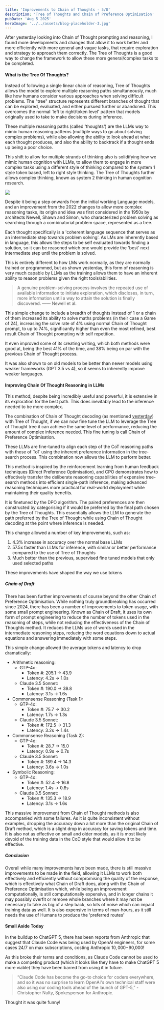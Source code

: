 ```yaml
---
title: 'Improvements to Chain of Thoughts - 5/8'
description: 'Tree of Thoughts and Chain of Preference Optimisation'
pubDate: 'Aug 5 2025'
heroImage: '../../assets/blog-placeholder-3.jpg'
---
```


After yesterday looking into Chain of Thought prompting and reasoning, I found more developments and changes that allow it to work better and more efficiently with more general and vague tasks, that require exploration and strategy to approach them correctly. The Tree of Thoughts is a good way to change the framework to allow these more general/complex tasks to be completed.

#### What is the Tree Of Thoughts?

Instead of following a single linear chain of reasoning, Tree of Thoughts allows the model to explore multiple reasoning paths simultaneously, much like how humans consider various approaches when solving difficult problems. The "tree" structure represents different branches of thought that can be explored, evaluated, and either pursued further or abandoned. This overcomes the normal 'left to right/token level' pattern that models originally used to take to make decisions during inference. 

These multiple reasoning paths (called 'thoughts') are the LLMs way to mimic human reasoning patterns (multiple ways to go about solving complex problems), while also allowing the ability to look ahead at what each thought produces, and also the ability to backtrack if a thought ends up being a poor choice.

This shift to allow for multiple strands of thinking also is solidifying how we mimic human cognition with LLMs, to allow them to engage in more complex tasks using a different style of thinking compared to the system 1 style token based, left to right style thinking. The Tree of Thoughts further allows complex thinking, known as system 2 thinking in human cognition research.

![](/assets/tot.png)

Despite it being a step onwards from the initial working Language models, and an improvement from the 2022 changes to allow more complex reasoning tasks, its origin and idea was first considered in the 1950s by architects Newell, Shawn and Simon, who characterized problem solving as searching
through a combinatorial problem space, represented as a tree. 

Each thought specifically is a 'coherent language sequence that serves as an intermediate step towards problem solving'. As LMs are inherently based in language, this allows the steps to be self evaluated towards finding a solution, so it can be reasoned which one would provide the 'best' next intermediate step until the problem is solved.

This is entirely different to how LMs work normally, as they are normally trained or programmed, but as shown yesterday, this form of reasoning is very much capable by LLMs as the training allows them to have an inherent ability to reason problems given the right tools/abilities.

>A genuine problem-solving process involves the repeated use of available information to initiate exploration, which discloses, in turn, more information until a way
to attain the solution is finally discovered.
> —— Newell et al.

This simple change to include a breadth of thoughts instead of 1 or a chain of them increased its ability to solve maths problems (in their case a Game of 24), increasing the solve rate of 4% using normal Chain of Thought prompt, to up to 74%, significantly higher than even the most refined, best result Chain of Thought prompting with self repetition.

It even improved some of its creating writing, which both methods were good at, being the best 41% of the time, and 38% being on par with the previous Chain of Thought process.

It was also shown to on old models to be better than newer models using weaker frameworks (GPT 3.5 vs 4), so it seems to inherently improve weaker languages.

#### Improving Chain Of Thought Reasoning in LLMs

This method, despite being incredibly useful and powerful, it is extensive in its exploration for the best path. This does inevitably lead to the inference needed to be more complex. 

The combination of Chain of Thought decoding (as mentioned [yesterday](https://alexmacresearch.org/blog/4_8/)) with Tree of Thought, if we can now fine tune the LLM to leverage the Tree of Thought tree it can achieve the same level of performance, reducing the amount of complex inference needed. This fine tuning is call Chain of Preference Optimisation.

These LLMs are fine-tuned to align each step of the CoT reasoning paths with those of ToT using the inherent preference information in the tree-search process. This combination now allows the LLM to perform better. 

This method is inspired by the reinforcement learning from human feedback techniques (Direct Preference Optimisation), and CPO demonstrates how to effectively transfer the deliberate reasoning capabilities of expensive tree-search methods into efficient single-path inference, making advanced reasoning techniques more practical for real-world deployment while maintaining their quality benefits.

It is finetuned by the DPO algorithm. The paired preferences are then constructed by categorising if it would be preferred by the final path chosen by the Tree of Thoughts. This essentially allows the LLM to generate the path preferred by the Tree of Thought while using Chain of Thought decoding at the point where inference is needed.

This change allowed a number of key improvements, such as:

1. 4.3% increase in accuracy over the normal base LLMs
2. 57.5x faster than LLMs for inference, with similar or better performance compared to the use of Tree of Thoughts
3. Much better than the previous, supervised fine tuned models that only used selected paths

These improvements have shaped the way we use tokens

##### Chain of Draft

There has been further improvements of course beyond the other Chain of Preference Optimisation. While nothing truly groundbreaking has occurred since 2024, there has been a number of improvements to token usage, with some small prompt engineering. Known as Chain of Draft, it uses its own form of prompt engineering to reduce the number of tokens used in the reasoning of steps, while not reducing the effectiveness of the Chain of Thoughts method. It reduces the LLMs use of words used in the intermediate reasoning steps, reducing the word equations down to actual equations and answering immediately with some steps.

This simple change allowed the average tokens and latency to drop dramatically:
- Arithmetic reasoning:
    - GTP-4o:
        - Token #: 205.1 -> 43.9
        - Latency: 4.2s -> 1.0s 
    - Claude 3.5 Sonnet:
        - Token #: 190.0 -> 39.8
        - Latency: 3.1s -> 1.6s
- Commonsense Reasoning (Task 1):
    - GTP-4o:
        - Token #: 75.7 -> 30.2
        - Latency: 1.7s -> 1.3s 
    - Claude 3.5 Sonnet:
        - Token #: 172.5 -> 31.3
        - Latency: 3.2s -> 1.4s  
- Commonsense Reasoning (Task 2):
    - GTP-4o:
        - Token #: 28.7 -> 15.0
        - Latency: 0.9s -> 0.7s 
    - Claude 3.5 Sonnet:
        - Token #: 189.4 -> 14.3
        - Latency: 3.6s -> 1.0s 
- Symbolic Reasoning: 
     - GTP-4o:
        - Token #: 52.4 -> 16.8
        - Latency: 1.4s -> 0.8s 
    - Claude 3.5 Sonnet:
        - Token #: 135.3 -> 18.9
        - Latency: 3.1s -> 1.6s 

This massive improvement from Chain of Thought methods is also accompanied with some failures. As it is quite inconsistent without examples, dropping the accuracy down a lot more than the original Chain of Draft method, which is a slight drop in accuracy for saving tokens and time. It is also not as effective on small and older models, as it is most likely devoid of the training data in the CoD style that would allow it to be effective.

##### Conclusion

Overall while many improvements have been made, there is still massive improvements to be made in the field, allowing it LLMs to work both effectively and efficiently without compromising the quality of the response, which is effectively what Chain of Draft does, along with the Chain of Preference Optimisation which, while being an improvement computationally, is still computationally expensive, and in longer chains it may possibly overfit or remove whole branches where it may not be necessary to take as big of a step back, so lots of noise which can impact training data as well. It is also expensive in terms of man-hours, as it still needs the use of Humans to produce the 'preferred routes' 

#### Small Aside Today

In the buildup to ChatGPT 5, there has been reports from Anthropic that suggest that Claude Code was being used by OpenAI engineers, for some cases 24/7 on max subscriptions, costing Anthropic $10,000-$90,000! 

As this broke their terms and conditions, as Claude Code cannot be used to make a competing product (which it looks like they have to make ChatGPT 5 more viable) they have been barred from using it in future.

>“Claude Code has become the go-to choice for coders everywhere, and so it was no surprise to learn OpenAI's own technical staff were also using our coding tools ahead of the launch of GPT-5,”
> -Christopher Nulty, Spokesperson for Anthropic.

Thought it was quite funny!